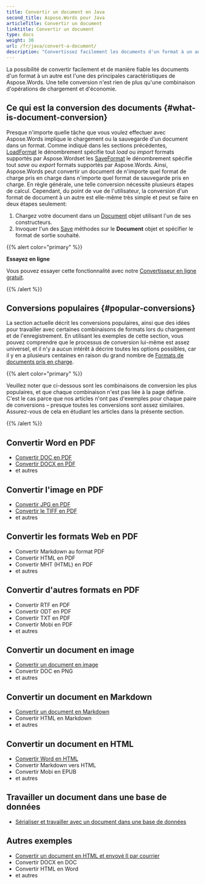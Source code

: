 ```yaml
---
title: Convertir un document en Java
second_title: Aspose.Words pour Java
articleTitle: Convertir un document
linktitle: Convertir un document
type: docs
weight: 30
url: /fr/java/convert-a-document/
description: "Convertissez facilement les documents d'un format à un autre. Vous pouvez travailler avec tous les formats les plus populaires comme Microsoft Word formats tels que DOCX ou DOC, formats OpenDocument tels que ODT ou OTT, formats Web tels que HTML ou XHTML, formats de texte tels que MarkDown ou TXT, et autres utilisant Java."
---
```


La possibilité de convertir facilement et de manière fiable les documents d'un format à un autre est l'une des principales caractéristiques de Aspose.Words. Une telle conversion n'est rien de plus qu'une combinaison d'opérations de chargement et d'économie.

## Ce qui est la conversion des documents {#what-is-document-conversion}

Presque n'importe quelle tâche que vous voulez effectuer avec Aspose.Words implique le chargement ou la sauvegarde d'un document dans un format. Comme indiqué dans les sections précédentes, [LoadFormat](https://reference.aspose.com/words/java/com.aspose.words/loadformat/) le dénombrement spécifie tout *load* ou *import* formats supportés par Aspose.Wordset les [SaveFormat](https://reference.aspose.com/words/java/com.aspose.words/saveformat/) le dénombrement spécifie tout *save* ou *export* formats supportés par Aspose.Words. Ainsi, Aspose.Words peut convertir un document de n'importe quel format de charge pris en charge dans n'importe quel format de sauvegarde pris en charge. En règle générale, une telle conversion nécessite plusieurs étapes de calcul. Cependant, du point de vue de l'utilisateur, la conversion d'un format de document à un autre est elle-même très simple et peut se faire en deux étapes seulement:

1. Chargez votre document dans un [Document](https://reference.aspose.com/words/java/com.aspose.words/document/) objet utilisant l'un de ses constructeurs.
1. Invoquer l'un des [Save](https://reference.aspose.com/words/java/com.aspose.words/document/#save-java.lang.String-int) méthodes sur le **Document** objet et spécifier le format de sortie souhaité.

{{% alert color="primary" %}}

**Essayez en ligne**

Vous pouvez essayer cette fonctionnalité avec notre [Convertisseur en ligne gratuit](https://products.aspose.app/words/conversion).

{{% /alert %}}

## Conversions populaires {#popular-conversions}

La section actuelle décrit les conversions populaires, ainsi que des idées pour travailler avec certaines combinaisons de formats lors du chargement et de l'enregistrement. En utilisant les exemples de cette section, vous pouvez comprendre que le processus de conversion lui-même est assez universel, et il n'y a aucun intérêt à décrire toutes les options possibles, car il y en a plusieurs centaines en raison du grand nombre de [Formats de documents pris en charge](/words/fr/java/supported-document-formats/).

{{% alert color="primary" %}}

Veuillez noter que ci-dessous sont les combinaisons de conversion les plus populaires, et que chaque combinaison n'est pas liée à la page définie. C'est le cas parce que nos articles n'ont pas d'exemples pour chaque paire de conversions – presque toutes les conversions sont assez similaires. Assurez-vous de cela en étudiant les articles dans la présente section.

{{% /alert %}}

<div class="row">
	<div class="col-md-6">
		<h2>Convertir Word en PDF</h2>
			<ul>
				<li><a href="https://docs.aspose.com/words/java/convert-a-document-to-pdf/#converting-doc-or-docx-to-pdf">Convertir DOC en PDF</a></li>
				<li><a href="https://docs.aspose.com/words/java/convert-a-document-to-pdf/#converting-doc-or-docx-to-pdf">Convertir DOCX en PDF</a></li>
				<li>et autres</li>
			</ul>
		<h2>Convertir l'image en PDF</h2>
			<ul>
				<li><a href="https://docs.aspose.com/words/java/convert-a-document-to-pdf/#convert-an-image-to-pdf">Convertir JPG en PDF</a></li>
				<li><a href="https://docs.aspose.com/words/java/convert-a-document-to-pdf/#convert-an-image-to-pdf">Convertir le TIFF en PDF</a></li>
				<li>et autres</li>
			</ul>
		<h2>Convertir les formats Web en PDF</h2>
			<ul>
				<li>Convertir Markdown au format PDF</li>
				<li>Convertir HTML en PDF</li>
				<li>Convertir MHT (HTML) en PDF</li>
				<li>et autres</li>
			</ul>
		<h2>Convertir d'autres formats en PDF</h2>
			<ul>
				<li>Convertir RTF en PDF</li>
				<li>Convertir ODT en PDF</li>
				<li>Convertir TXT en PDF</li>
				<li>Convertir Mobi en PDF</li>
				<li>et autres</li>
			</ul>
	</div>
	<div class="col-md-6">
		<h2>Convertir un document en image</h2>
			<ul>
				<li><a href="/words/fr/java/convert-a-document-to-an-image/">Convertir un document en image</a></li>
				<li>Convertir DOC en PNG</li>
				<li>et autres</li>
			</ul>
		<h2>Convertir un document en Markdown</h2>
			<ul>
				<li><a href="/words/fr/java/convert-a-document-to-markdown/">Convertir un document en Markdown</a></li>
				<li>Convertir HTML en Markdown</li>
				<li>et autres</li>
			</ul>
		<h2>Convertir un document en HTML</h2>
			<ul>
				<li><a href="https://docs.aspose.com/words/java/convert-a-document-to-html-mhtml-or-epub/#convert-a-document">Convertir Word en HTML</a></li>
				<li>Convertir Markdown vers HTML</li>
				<li>Convertir Mobi en EPUB</li>
				<li>et autres</li>
			</ul>
		<h2>Travailler un document dans une base de données</h2>
			<ul>
				<li><a href="/words/fr/java/serialize-and-work-with-a-document-in-a-database/">Sérialiser et travailler avec un document dans une base de données</a></li>
			</ul>
		<h2>Autres exemples</h2>
			<ul>
				<li><a href="/words/fr/java/convert-a-document-to-mhtml-and-send-it-by-email/">Convertir un document en HTML et envoyé Il par courrier</a></li>
				<li>Convertir DOCX en DOC</li>
				<li>Convertir HTML en Word</li>
				<li>et autres</li>
			</ul>
	</div>
</div>
